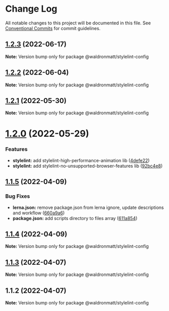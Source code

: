 # Change Log

All notable changes to this project will be documented in this file.
See [Conventional Commits](https://conventionalcommits.org) for commit guidelines.

## [1.2.3](https://github.com/waldronmatt/shareable-configs/compare/@waldronmatt/stylelint-config@1.2.2...@waldronmatt/stylelint-config@1.2.3) (2022-06-17)

**Note:** Version bump only for package @waldronmatt/stylelint-config





## [1.2.2](https://github.com/waldronmatt/shareable-configs/compare/@waldronmatt/stylelint-config@1.2.1...@waldronmatt/stylelint-config@1.2.2) (2022-06-04)

**Note:** Version bump only for package @waldronmatt/stylelint-config

## [1.2.1](https://github.com/waldronmatt/shareable-configs/compare/@waldronmatt/stylelint-config@1.2.0...@waldronmatt/stylelint-config@1.2.1) (2022-05-30)

**Note:** Version bump only for package @waldronmatt/stylelint-config

# [1.2.0](https://github.com/waldronmatt/shareable-configs/compare/@waldronmatt/stylelint-config@1.1.5...@waldronmatt/stylelint-config@1.2.0) (2022-05-29)

### Features

- **stylelint:** add stylelint-high-performance-animation lib ([4defe22](https://github.com/waldronmatt/shareable-configs/commit/4defe227dd8c91adb0cc5175f4fc1183c95090da))
- **stylelint:** add stylelint-no-unsupported-browser-features lib ([92bc4e8](https://github.com/waldronmatt/shareable-configs/commit/92bc4e8fe8c9c5c76969f249b3c0bd9e961998c3))

## [1.1.5](https://github.com/waldronmatt/shareable-configs/compare/@waldronmatt/stylelint-config@1.1.4...@waldronmatt/stylelint-config@1.1.5) (2022-04-09)

### Bug Fixes

- **lerna.json:** remove package.json from lerna ignore, update descriptions and workflow ([660a9a6](https://github.com/waldronmatt/shareable-configs/commit/660a9a60858863dca1d4b87cb0a3c49ffd2186b6))
- **package.json:** add scripts directory to files array ([611a854](https://github.com/waldronmatt/shareable-configs/commit/611a8546f5c398404e5f226d61b5b42939944cc9))

## [1.1.4](https://github.com/waldronmatt/shareable-configs/compare/@waldronmatt/stylelint-config@1.1.3...@waldronmatt/stylelint-config@1.1.4) (2022-04-09)

**Note:** Version bump only for package @waldronmatt/stylelint-config

## [1.1.3](https://github.com/waldronmatt/shareable-configs/compare/@waldronmatt/stylelint-config@1.1.2...@waldronmatt/stylelint-config@1.1.3) (2022-04-07)

**Note:** Version bump only for package @waldronmatt/stylelint-config

## 1.1.2 (2022-04-07)

**Note:** Version bump only for package @waldronmatt/stylelint-config
